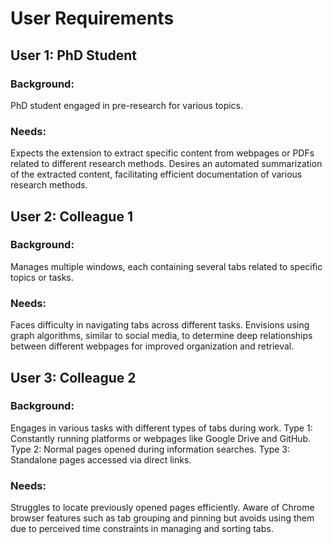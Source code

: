 # User Requirements

## User 1: PhD Student

### Background:

PhD student engaged in pre-research for various topics.
### Needs:

Expects the extension to extract specific content from webpages or PDFs related to different research methods.
Desires an automated summarization of the extracted content, facilitating efficient documentation of various research methods.

## User 2: Colleague 1

### Background:

Manages multiple windows, each containing several tabs related to specific topics or tasks.
### Needs:

Faces difficulty in navigating tabs across different tasks.
Envisions using graph algorithms, similar to social media, to determine deep relationships between different webpages for improved organization and retrieval.

## User 3: Colleague 2

### Background:

Engages in various tasks with different types of tabs during work.
Type 1: Constantly running platforms or webpages like Google Drive and GitHub.
Type 2: Normal pages opened during information searches.
Type 3: Standalone pages accessed via direct links.
### Needs:

Struggles to locate previously opened pages efficiently.
Aware of Chrome browser features such as tab grouping and pinning but avoids using them due to perceived time constraints in managing and sorting tabs.